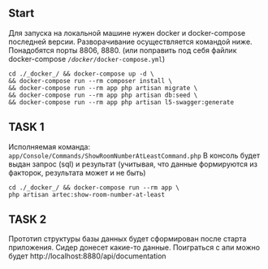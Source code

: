 **Start**
---
Для запуска на локальной машине нужен docker и docker-compose последней версии.
Разворачивание осуществляется командой ниже. <br/>
Понадобятся порты 8806, 8880. (или поправить под себя файлик docker-compose <code>/_docker_/docker-compose.yml</code>) <br/>

```shell
cd ./_docker_/ && docker-compose up -d \
&& docker-compose run --rm composer install \
&& docker-compose run --rm app php artisan migrate \
&& docker-compose run --rm app php artisan db:seed \
&& docker-compose run --rm app php artisan l5-swagger:generate
```

**TASK 1**
---
Исполняемая команда: <br/>
<code>app/Console/Commands/ShowRoomNumberAtLeastCommand.php</code>
В консоль будет выдан запрос (sql) и результат (учитывая, что данные формируются из факторок, результата может и не быть)
```shell
cd ./_docker_/ && docker-compose run --rm app \
php artisan artec:show-room-number-at-least
```

**TASK 2**
---
Прототип структуры базы данных будет сформирован после старта приложения. Сидер донесет какие-то данные.
Поиграться с апи можно будет http://localhost:8880/api/documentation
